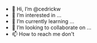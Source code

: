 - 👋 Hi, I’m @cedrickw
- 👀 I’m interested in ...
- 🌱 I’m currently learning ...
- 💞️ I’m looking to collaborate on ...
- 📫 How to reach me don't

<!---
cedrickw/cedrickw is a ✨ special ✨ repository because its `README.md` (this file) appears on your GitHub profile.
You can click the Preview link to take a look at your changes.
--->
